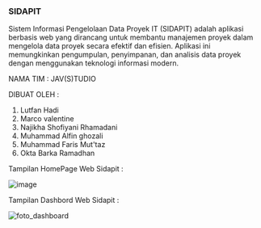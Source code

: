### SIDAPIT

Sistem Informasi Pengelolaan Data Proyek IT (SIDAPIT) adalah aplikasi berbasis web yang dirancang untuk membantu manajemen proyek dalam mengelola data proyek secara efektif dan efisien. Aplikasi ini memungkinkan pengumpulan, penyimpanan, dan analisis data proyek dengan menggunakan teknologi informasi modern.

NAMA TIM : JAV(S)TUDIO

DIBUAT OLEH :
1. Lutfan Hadi
2. Marco valentine
3. Najikha Shofiyani Rhamadani
4. Muhammad Alfin ghozali
5. Muhammad Faris Mut'taz
6. Okta Barka Ramadhan


Tampilan HomePage Web Sidapit :

![image](https://github.com/user-attachments/assets/8d18251d-7b6b-4356-8fb9-0a7e00033115)

Tampilan Dashbord Web Sidapit :

![foto_dashboard](https://github.com/user-attachments/assets/bebeb07a-1da0-4067-86e4-e7b75e4b7658)









